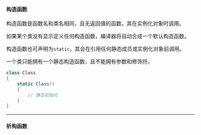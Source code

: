 #### 构造函数

构造函数是函数名和类名相同，且无返回值的函数，其在实例化对象时调用。

如果某个类没有显示定义任何构造函数，编译器将自动合成一个默认构造函数。

构造函数也可声明为`static`，其会在引用任何静态成员或实例化对象前调用。

一个类只能拥有一个静态构造函数，且不能拥有参数和修饰符。

```c#
class Class
{
    static Class()
    {
        // 静态初始化
    }
}
```

---

#### 析构函数

